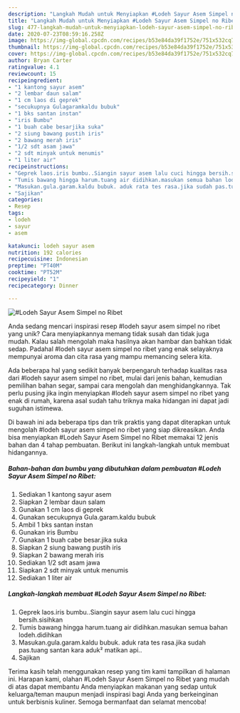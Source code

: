 ```yaml
---
description: "Langkah Mudah untuk Menyiapkan #Lodeh Sayur Asem Simpel no Ribet Anti Gagal"
title: "Langkah Mudah untuk Menyiapkan #Lodeh Sayur Asem Simpel no Ribet Anti Gagal"
slug: 477-langkah-mudah-untuk-menyiapkan-lodeh-sayur-asem-simpel-no-ribet-anti-gagal
date: 2020-07-23T08:59:16.258Z
image: https://img-global.cpcdn.com/recipes/b53e84da39f1752e/751x532cq70/lodeh-sayur-asem-simpel-no-ribet-foto-resep-utama.jpg
thumbnail: https://img-global.cpcdn.com/recipes/b53e84da39f1752e/751x532cq70/lodeh-sayur-asem-simpel-no-ribet-foto-resep-utama.jpg
cover: https://img-global.cpcdn.com/recipes/b53e84da39f1752e/751x532cq70/lodeh-sayur-asem-simpel-no-ribet-foto-resep-utama.jpg
author: Bryan Carter
ratingvalue: 4.1
reviewcount: 15
recipeingredient:
- "1 kantong sayur asem"
- "2 lembar daun salam"
- "1 cm laos di geprek"
- "secukupnya Gulagaramkaldu bubuk"
- "1 bks santan instan"
- "iris Bumbu"
- "1 buah cabe besarjika suka"
- "2 siung bawang pustih iris"
- "2 bawang merah iris"
- "1/2 sdt asam jawa"
- "2 sdt minyak untuk menumis"
- "1 liter air"
recipeinstructions:
- "Geprek laos.iris bumbu..Siangin sayur asem lalu cuci hingga bersih.sisihkan"
- "Tumis bawang hingga harum.tuang air didihkan.masukan semua bahan lodeh.didihkan"
- "Masukan.gula.garam.kaldu bubuk. aduk rata tes rasa.jika sudah pas.tuang santan kara aduk² matikan api.."
- "Sajikan"
categories:
- Resep
tags:
- lodeh
- sayur
- asem

katakunci: lodeh sayur asem 
nutrition: 192 calories
recipecuisine: Indonesian
preptime: "PT40M"
cooktime: "PT52M"
recipeyield: "1"
recipecategory: Dinner

---
```



![#Lodeh Sayur Asem Simpel no Ribet](https://img-global.cpcdn.com/recipes/b53e84da39f1752e/751x532cq70/lodeh-sayur-asem-simpel-no-ribet-foto-resep-utama.jpg)

Anda sedang mencari inspirasi resep #lodeh sayur asem simpel no ribet yang unik? Cara menyiapkannya memang tidak susah dan tidak juga mudah. Kalau salah mengolah maka hasilnya akan hambar dan bahkan tidak sedap. Padahal #lodeh sayur asem simpel no ribet yang enak selayaknya mempunyai aroma dan cita rasa yang mampu memancing selera kita.

Ada beberapa hal yang sedikit banyak berpengaruh terhadap kualitas rasa dari #lodeh sayur asem simpel no ribet, mulai dari jenis bahan, kemudian pemilihan bahan segar, sampai cara mengolah dan menghidangkannya. Tak perlu pusing jika ingin menyiapkan #lodeh sayur asem simpel no ribet yang enak di rumah, karena asal sudah tahu triknya maka hidangan ini dapat jadi suguhan istimewa.




Di bawah ini ada beberapa tips dan trik praktis yang dapat diterapkan untuk mengolah #lodeh sayur asem simpel no ribet yang siap dikreasikan. Anda bisa menyiapkan #Lodeh Sayur Asem Simpel no Ribet memakai 12 jenis bahan dan 4 tahap pembuatan. Berikut ini langkah-langkah untuk membuat hidangannya.

<!--inarticleads1-->

##### Bahan-bahan dan bumbu yang dibutuhkan dalam pembuatan #Lodeh Sayur Asem Simpel no Ribet:

1. Sediakan 1 kantong sayur asem
1. Siapkan 2 lembar daun salam
1. Gunakan 1 cm laos di geprek
1. Gunakan secukupnya Gula.garam.kaldu bubuk
1. Ambil 1 bks santan instan
1. Gunakan iris Bumbu
1. Gunakan 1 buah cabe besar.jika suka
1. Siapkan 2 siung bawang pustih iris
1. Siapkan 2 bawang merah iris
1. Sediakan 1/2 sdt asam jawa
1. Siapkan 2 sdt minyak untuk menumis
1. Sediakan 1 liter air




<!--inarticleads2-->

##### Langkah-langkah membuat #Lodeh Sayur Asem Simpel no Ribet:

1. Geprek laos.iris bumbu..Siangin sayur asem lalu cuci hingga bersih.sisihkan
1. Tumis bawang hingga harum.tuang air didihkan.masukan semua bahan lodeh.didihkan
1. Masukan.gula.garam.kaldu bubuk. aduk rata tes rasa.jika sudah pas.tuang santan kara aduk² matikan api..
1. Sajikan




Terima kasih telah menggunakan resep yang tim kami tampilkan di halaman ini. Harapan kami, olahan #Lodeh Sayur Asem Simpel no Ribet yang mudah di atas dapat membantu Anda menyiapkan makanan yang sedap untuk keluarga/teman maupun menjadi inspirasi bagi Anda yang berkeinginan untuk berbisnis kuliner. Semoga bermanfaat dan selamat mencoba!
